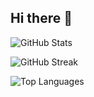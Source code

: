 ## Hi there 👋

![GitHub Stats](https://github-readme-stats.vercel.app/api?username=rivasco&show_icons=true&hide_rank=true&theme=tokyonight)

![GitHub Streak](https://github-readme-streak-stats-eight.vercel.app/?user=rivasco&theme=tokyonight)

![Top Languages](https://github-readme-stats.vercel.app/api/top-langs/?username=rivasco&layout=compact&theme=tokyonight)

